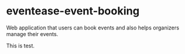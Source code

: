 # eventease-event-booking

Web application that users can book events and also helps organizers manage their events.

This is test.

